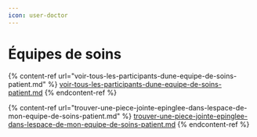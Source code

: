 ```yaml
---
icon: user-doctor
---
```


# Équipes de soins

{% content-ref url="voir-tous-les-participants-dune-equipe-de-soins-patient.md" %}
[voir-tous-les-participants-dune-equipe-de-soins-patient.md](voir-tous-les-participants-dune-equipe-de-soins-patient.md)
{% endcontent-ref %}

{% content-ref url="trouver-une-piece-jointe-epinglee-dans-lespace-de-mon-equipe-de-soins-patient.md" %}
[trouver-une-piece-jointe-epinglee-dans-lespace-de-mon-equipe-de-soins-patient.md](trouver-une-piece-jointe-epinglee-dans-lespace-de-mon-equipe-de-soins-patient.md)
{% endcontent-ref %}

